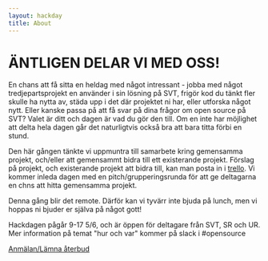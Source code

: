 ```yaml
---
layout: hackday
title: About
---
```


# ÄNTLIGEN DELAR VI MED OSS!

En chans att få sitta en heldag med något intressant - jobba med något tredjepartsprojekt en använder i sin lösning på SVT, frigör kod du tänkt fler skulle ha nytta av, städa upp i det där projektet ni har, eller utforska något nytt. Eller kanske passa på att få svar på dina frågor om open source på SVT? Valet är ditt och dagen är vad du gör den till. Om en inte har möjlighet att delta hela dagen går det naturligtvis också bra att bara titta förbi en stund.

Den här gången tänkte vi uppmuntra till samarbete kring gemensamma projekt, och/eller att gemensammt bidra till ett existerande projekt. Förslag på projekt, och existerande projekt att bidra till, kan man posta in i [trello](https://trello.com/b/LYGqGsUm/open-source-hackdag-fre-5-6). Vi kommer inleda dagen med en pitch/grupperingsrunda för att ge deltagarna en chns att hitta gemensamma projekt.

Denna gång blir det remote. Därför kan vi tyvärr inte bjuda på lunch, men vi hoppas ni bjuder er själva på något gott!

Hackdagen pågår 9-17 5/6, och är öppen för deltagare från SVT, SR och UR. Mer information på temat "hur och var" kommer på slack i #opensource

[Anmälan/Lämna återbud](https://docs.google.com/forms/d/e/1FAIpQLSccf5s9abfMvYuoOyiZAzv5nVPID7a8-4pn9gPfADNRCA4KRA/viewform)

